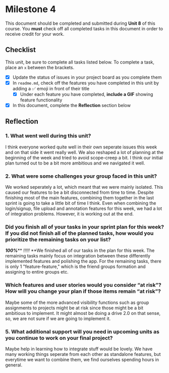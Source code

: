 # Milestone 4

This document should be completed and submitted during **Unit 8** of this course. You **must** check off all completed tasks in this document in order to receive credit for your work.

## Checklist

This unit, be sure to complete all tasks listed below. To complete a task, place an `x` between the brackets.

- [X] Update the status of issues in your project board as you complete them
- [X] In `readme.md`, check off the features you have completed in this unit by adding a ✅ emoji in front of their title
  - [X] Under each feature you have completed, **include a GIF** showing feature functionality
- [X] In this document, complete the **Reflection** section below

## Reflection

### 1. What went well during this unit?

I think everyone worked quite well in their own seperate issues this week and on that side it went really well. We also reshaped a lot of planning at the beginning of the week and tried to avoid scope-creep a bit. I think our initial plan turned out to be a bit more ambitious and we navigated it well.

### 2. What were some challenges your group faced in this unit?

We worked seperately a lot, which meant that we were mainly isolated. This caused our features to be a bit disconnected from time to time. Despite finishing most of the main features, combining them together in the last sprint is going to take a little bit of time I think. Even when combining the login/signup, file upload and annotation features for this week, we had a lot of integration problems. However, it is working out at the end.

### Did you finish all of your tasks in your sprint plan for this week? If you did not finish all of the planned tasks, how would you prioritize the remaining tasks on your list?

***100%***** *!!!!!* **We finished all of our tasks in the plan for this week. The remaining tasks mainly focus on integration between these differently implemented features and polishing the app. For the remaining tasks, there is only 1 "feature-feature," which is the friend groups formation and assigning to entire groups etc.

### Which features and user stories would you consider “at risk”? How will you change your plan if those items remain “at risk”?

Maybe some of the more advanced visibility functions such as group assignments to projects might be at risk since those might be a bit ambitious to implement. It might almost be doing a drive 2.0 on that sense, so, we are not sure if we are going to implement it.

### 5. What additional support will you need in upcoming units as you continue to work on your final project?

Maybe help in learning how to integrate stuff would be lovely. We have many working things seperate from each other as standalone features, but everytime we want to combine them, we find ourselves spending hours in general.
